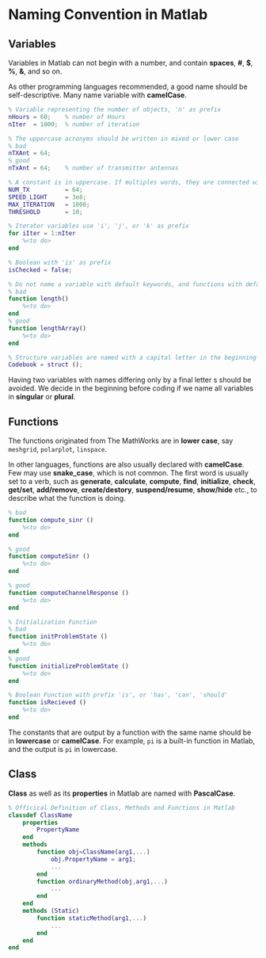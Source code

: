 # Naming Convention in Matlab

## Variables

Variables in Matlab can not begin with a number, and contain **spaces**, **#**, **$**, **%**, **&**, and so on.

As other programming languages recommended, a good name should be self-descriptive. Many name variable with **camelCase**.

```matlab
% Variable representing the number of objects, 'n' as prefix
nHours = 60;    % number of Hours
nIter  = 1000;  % number of iteration

% The uppercase acronyms should be written in mixed or lower case
% bad
nTXAnt = 64;
% good
nTxAnt = 64;    % number of transmitter antennas

% A constant is in uppercase. If multiples words, they are connected with underscore.
NUM_TX          = 64;
SPEED_LIGHT     = 3e8;
MAX_ITERATION   = 1000;
THRESHOLD       = 10;

% Iterator variables use 'i', 'j', or 'k' as prefix
for iIter = 1:nIter
    %<to do>
end

% Boolean with 'is' as prefix
isChecked = false;

% Do not name a variable with default keywords, and functions with default functions
% bad
function length()
    %<to do>
end
% good
function lengthArray()
    %<to do>
end

% Structure variables are named with a capital letter in the beginning
Codebook = struct ();
```

Having two variables with names differing only by a final letter s
should be avoided. We decide in the beginning before coding if we name all variables in **singular** or **plural**.

## Functions

The functions originated from The MathWorks are in **lower case**, say `meshgrid`, `polarplot`, `linspace`.

In other languages, functions are also usually declared with **camelCase**. Few may use **snake_case**, which is not common. The first word is usually set to a verb, such as **generate**, **calculate**, **compute**, **find**, **initialize**, **check**, **get/set**, **add/remove**, **create/destory**, **suspend/resume**, **show/hide** etc., to describe what the function is doing.

```matlab
% bad
function compute_sinr ()
    %<to do>
end

% good
function computeSinr ()
    %<to do>
end

% good 
function computeChannelResponse ()
    %<to do>
end

% Initialization Function
% bad
function initProblemState ()
    %<to do>
end
% good
function initializeProblemState ()
    %<to do>
end

% Boolean Function with prefix 'is', or 'has', 'can', 'should'
function isRecieved ()
    %<to do>
end
```

The constants that are output by a function with the same name should be in **lowercase** or **camelCase**. For example, `pi` is a built-in function in Matlab, and the output is `pi` in lowercase.

## Class

**Class** as well as its **properties** in Matlab are named with **PascalCase**.

```matlab
% Officical Definition of Class, Methods and Functions in Matlab
classdef ClassName
    properties
        PropertyName
    end
    methods
        function obj=ClassName(arg1,...)
            obj.PropertyName = arg1;
            ...
        end
        function ordinaryMethod(obj,arg1,...)
            ...
        end
    end
    methods (Static)
        function staticMethod(arg1,...)
            ...
        end
    end
end
```